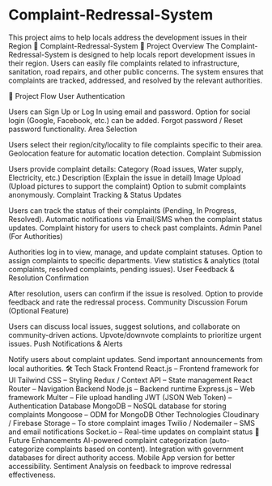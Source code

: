 # Complaint-Redressal-System
This project aims to help locals address the development issues in their Region
📌 Complaint-Redressal-System
📝 Project Overview
The Complaint-Redressal-System is designed to help locals report development issues in their region. Users can easily file complaints related to infrastructure, sanitation, road repairs, and other public concerns. The system ensures that complaints are tracked, addressed, and resolved by the relevant authorities.

🚀 Project Flow
User Authentication

Users can Sign Up or Log In using email and password.
Option for social login (Google, Facebook, etc.) can be added.
Forgot password / Reset password functionality.
Area Selection

Users select their region/city/locality to file complaints specific to their area.
Geolocation feature for automatic location detection.
Complaint Submission

Users provide complaint details:
Category (Road issues, Water supply, Electricity, etc.)
Description (Explain the issue in detail)
Image Upload (Upload pictures to support the complaint)
Option to submit complaints anonymously.
Complaint Tracking & Status Updates

Users can track the status of their complaints (Pending, In Progress, Resolved).
Automatic notifications via Email/SMS when the complaint status updates.
Complaint history for users to check past complaints.
Admin Panel (For Authorities)

Authorities log in to view, manage, and update complaint statuses.
Option to assign complaints to specific departments.
View statistics & analytics (total complaints, resolved complaints, pending issues).
User Feedback & Resolution Confirmation

After resolution, users can confirm if the issue is resolved.
Option to provide feedback and rate the redressal process.
Community Discussion Forum (Optional Feature)

Users can discuss local issues, suggest solutions, and collaborate on community-driven actions.
Upvote/downvote complaints to prioritize urgent issues.
Push Notifications & Alerts

Notify users about complaint updates.
Send important announcements from local authorities.
🛠️ Tech Stack
Frontend
React.js – Frontend framework for UI
Tailwind CSS – Styling
Redux / Context API – State management
React Router – Navigation
Backend
Node.js – Backend runtime
Express.js – Web framework
Multer – File upload handling
JWT (JSON Web Token) – Authentication
Database
MongoDB – NoSQL database for storing complaints
Mongoose – ODM for MongoDB
Other Technologies
Cloudinary / Firebase Storage – To store complaint images
Twilio / Nodemailer – SMS and email notifications
Socket.io – Real-time updates on complaint status
🎯 Future Enhancements
AI-powered complaint categorization (auto-categorize complaints based on content).
Integration with government databases for direct authority access.
Mobile App version for better accessibility.
Sentiment Analysis on feedback to improve redressal effectiveness.

